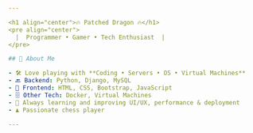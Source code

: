 ```yaml
---

<h1 align="center">🔥 Patched Dragon 🔥</h1>
<pre align="center">
  |  Programmer • Gamer • Tech Enthusiast  |
</pre>

## 🧠 About Me

- 🛠️ Love playing with **Coding • Servers • OS • Virtual Machines**
- 🔙 Backend: Python, Django, MySQL
- 🎨 Frontend: HTML, CSS, Bootstrap, JavaScript
- 🗄️ Other Tech: Docker, Virtual Machines
- 🚀 Always learning and improving UI/UX, performance & deployment
- ♟️ Passionate chess player

---
```


